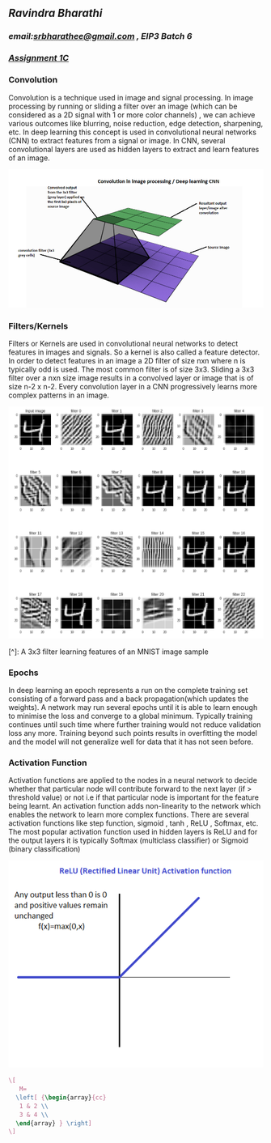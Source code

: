 



## ***Ravindra Bharathi*** 

### *email:srbharathee@gmail.com , EIP3 Batch 6*

### ***<u>Assignment 1C</u>*** 

### Convolution

Convolution is a technique used in image and signal processing. In image processing by running or sliding a filter over an image (which can be considered as a 2D signal with 1 or more color channels) , we can achieve various outcomes like blurring, noise reduction, edge detection, sharpening, etc. In deep learning this concept is used in convolutional neural networks (CNN) to extract features from a signal or image. In CNN, several convolutional layers are used as hidden layers to extract and learn features of an image.

![convolution](https://raw.githubusercontent.com/ravindrabharathi/eip3/master/images/convolution.png)

### Filters/Kernels

Filters or Kernels are used in convolutional neural networks to detect features in images and signals. So a kernel is also called a feature detector. In order to detect features in an image  a 2D filter of size nxn where n is typically odd is used. The most common filter is of size 3x3.  Sliding a 3x3 filter over a nxn size image results in a convolved layer or image that is of size n-2 x n-2. Every convolution layer in a CNN progressively learns more complex patterns in an image.

![3x3 filter on MNIST data](https://raw.githubusercontent.com/ravindrabharathi/eip3/master/images/3x3_filteron_Mnist.png)

[^]:                          A 3x3 filter learning features of an MNIST image sample 

### Epochs 

In deep learning an epoch represents a run on the complete training set consisting of a forward pass and a back propagation(which updates the weights). A network may run several epochs until it is able to learn enough to minimise the loss and converge to a global minimum. Typically training continues until such time where further training would not reduce validation loss any more. Training beyond such points results in overfitting the model and the model will not generalize well for data that it has not seen before. 

### Activation Function

Activation functions are applied to the nodes in a neural network to decide whether that particular node will contribute forward to the next layer (if > threshold value) or not i.e if that particular node is important for the feature being learnt. An activation function adds non-linearity to the network which enables the network to learn more complex functions. There are several activation functions like step function, sigmoid , tanh , ReLU , Softmax, etc. The most popular activation function used in hidden layers is ReLU and for the output layers it is typically Softmax (multiclass classifier) or Sigmoid (binary classification)

![ReLU activation function](https://raw.githubusercontent.com/ravindrabharathi/eip3/master/images/ReLU.png)

```latex
\[
   M=
  \left[ {\begin{array}{cc}
   1 & 2 \\
   3 & 4 \\
  \end{array} } \right]
\]
```

